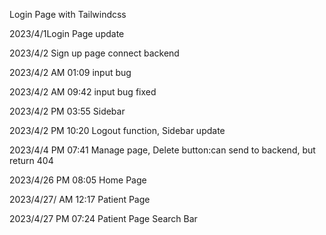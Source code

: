 Login Page with Tailwindcss

2023/4/1Login Page update

2023/4/2
Sign up page
connect backend

2023/4/2 AM 01:09
input bug

2023/4/2 AM 09:42
input bug fixed

2023/4/2 PM 03:55
Sidebar

2023/4/2 PM 10:20
Logout function, Sidebar update

2023/4/4 PM 07:41
Manage page, Delete button:can send to backend, but return 404

2023/4/26 PM 08:05
Home Page

2023/4/27/ AM 12:17
Patient Page

2023/4/27 PM 07:24
Patient Page Search Bar
